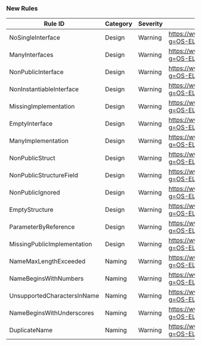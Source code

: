 ### New Rules

Rule ID | Category | Severity | Notes
--------|----------|----------|-------
NoSingleInterface | Design | Warning | https://www.outsystems.com/tk/redirect?g=OS-ELG-MODL-05002
ManyInterfaces | Design | Warning | https://www.outsystems.com/tk/redirect?g=OS-ELG-MODL-05003
NonPublicInterface | Design | Warning | https://www.outsystems.com/tk/redirect?g=OS-ELG-MODL-05004
NonInstantiableInterface | Design | Warning | https://www.outsystems.com/tk/redirect?g=OS-ELG-MODL-05005
MissingImplementation | Design | Warning | https://www.outsystems.com/tk/redirect?g=OS-ELG-MODL-05006
EmptyInterface | Design | Warning | https://www.outsystems.com/tk/redirect?g=OS-ELG-MODL-05007
ManyImplementation | Design | Warning | https://www.outsystems.com/tk/redirect?g=OS-ELG-MODL-05008
NonPublicStruct | Design | Warning | https://www.outsystems.com/tk/redirect?g=OS-ELG-MODL-05010
NonPublicStructureField | Design | Warning | https://www.outsystems.com/tk/redirect?g=OS-ELG-MODL-05011
NonPublicIgnored | Design | Warning | https://www.outsystems.com/tk/redirect?g=OS-ELG-MODL-05012
EmptyStructure | Design | Warning | https://www.outsystems.com/tk/redirect?g=OS-ELG-MODL-05013
ParameterByReference | Design | Warning | https://www.outsystems.com/tk/redirect?g=OS-ELG-MODL-05016
MissingPublicImplementation | Design | Warning | https://www.outsystems.com/tk/redirect?g=OS-ELG-MODL-05018
NameMaxLengthExceeded | Naming | Warning | https://www.outsystems.com/tk/redirect?g=OS-ELG-MODL-05019
NameBeginsWithNumbers | Naming | Warning | https://www.outsystems.com/tk/redirect?g=OS-ELG-MODL-05020
UnsupportedCharactersInName | Naming | Warning | https://www.outsystems.com/tk/redirect?g=OS-ELG-MODL-05021
NameBeginsWithUnderscores | Naming | Warning | https://www.outsystems.com/tk/redirect?g=OS-ELG-MODL-05022
DuplicateName | Naming | Warning | https://www.outsystems.com/tk/redirect?g=OS-ELG-MODL-05025